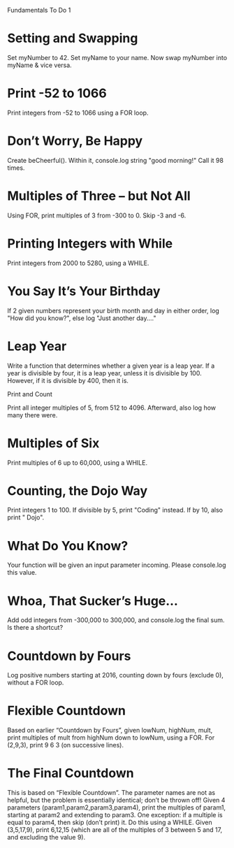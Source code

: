 Fundamentals To Do 1



# Setting and Swapping

Set myNumber to 42. Set myName to your name. Now swap myNumber into myName & vice versa.


# Print -52 to 1066

Print integers from -52 to 1066 using a FOR loop.


# Don’t Worry, Be Happy

Create beCheerful(). Within it, console.log string "good morning!" Call it 98 times.


# Multiples of Three – but Not All

Using FOR, print multiples of 3 from -300 to 0. Skip -3 and -6.


# Printing Integers with While

Print integers from 2000 to 5280, using a WHILE.


# You Say It’s Your Birthday

If 2 given numbers represent your birth month and day in either order, log "How did you know?", else log "Just another day...." 


# Leap Year

Write a function that determines whether a given year is a leap year. If a year is divisible by four, it is a leap year, unless it is divisible by 100. However, if it is divisible by 400, then it is.


Print and Count

Print all integer multiples of 5, from 512 to 4096. Afterward, also log how many there were.


# Multiples of Six

Print multiples of 6 up to 60,000, using a WHILE.


# Counting, the Dojo Way

Print integers 1 to 100. If divisible by 5, print "Coding" instead. If by 10, also print " Dojo".


# What Do You Know?

Your function will be given an input parameter incoming. Please console.log this value.


# Whoa, That Sucker’s Huge…

Add odd integers from -300,000 to 300,000, and console.log the final sum. Is there a shortcut?


# Countdown by Fours

Log positive numbers starting at 2016, counting down by fours (exclude 0), without a FOR loop.


# Flexible Countdown

Based on earlier “Countdown by Fours”, given lowNum, highNum, mult, print multiples of mult from highNum down to lowNum, using a FOR. For (2,9,3), print 9 6 3 (on successive lines).


# The Final Countdown

This is based on “Flexible Countdown”. The parameter names are not as helpful, but the problem is essentially identical; don’t be thrown off! Given 4 parameters (param1,param2,param3,param4), print the multiples of param1, starting at param2 and extending to param3. One exception: if a multiple is equal to param4, then skip (don’t print) it. Do this using a WHILE. Given (3,5,17,9), print 6,12,15 (which are all of the multiples of 3 between 5 and 17, and excluding the value 9). 